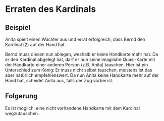 # Erraten des Kardinals

## Beispiel

Anita spielt einen Wächter aus und errät erfolgreich, dass Bernd den Kardinal 
(2) auf der Hand hat. 

Bernd muss diesen nun ablegen, weshalb er keine Handkarte mehr
hat. Da er den Kardinal abgelegt hat, darf er nun seine imaginäre Quasi-Karte 
mit der Handkarte einer anderen Person (z.B. Anita) tauschen. Hier ist ein
Unterschied zum König: Er muss nicht selbst tauschen, meistens ist das aber
natürlich empfehlenswert. Da nun Anita keine Handkarte mehr auf der Hand hat, 
scheidet Anita aus, falls der Zug vorbei ist.

## Folgerung

Es ist möglich, eine nicht vorhandene Handkarte mit dem Kardinal wegzutauschen.
